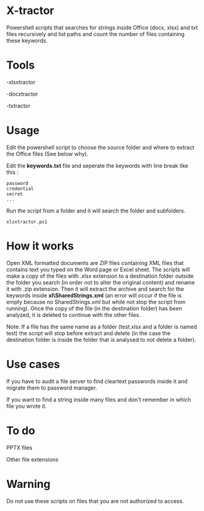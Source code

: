 # X-tractor
Powershell scripts that searches for strings inside Office (docx, xlsx) and txt files recursively and list paths and count the number of files containing these keywords.
# Tools
-xlsxtractor

-docxtractor

-txtractor
# Usage
Edit the powershell script to choose the source folder and where to extract the Office files (See below why).

Edit the **keywords.txt** file and seperate the keywords with line break like this :
```
password
credential
secret
...
```
Run the script from a folder and it will search the folder and subfolders.
```
xlsxtractor.ps1
```
# How it works
Open XML formatted documents are ZIP files containing XML files that contains text you typed on the Word page or Excel sheet.
The scripts will make a copy of the files with .xlsx extension to a destination folder outside the folder you search (in order not to alter the original content) and rename it with .zip extension. Then it will extract the archive and search for the keywords inside **xl\SharedStrings.xml** (an error will occur if the file is empty because no SharedStrings.xml but while not stop the script from running). Once the copy of the file (in the destination folder) has been analyzed, it is deleted to continue with the other files.

Note: If a file has the same name as a folder (test.xlsx and a folder is named test) the script will stop before extract and delete (in the case the destination folder is inside the folder that is analysed to not delete a folder).

# Use cases
If you have to audit a file server to find cleartext passwords inside it and migrate them to password manager.

If you want to find a string inside many files and don't remember in which file you wrote it.

# To do
PPTX files

Other file extensions

# Warning
Do not use these scripts on files that you are not authorized to access.
